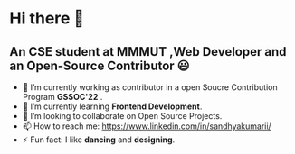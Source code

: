 # Hi there 👋  

## An CSE student at MMMUT ,Web Developer and an Open-Source Contributor :smiley:




- 🔭 I’m currently working as contributor in a open Soucre Contribution Program **GSSOC'22** .
- 🌱 I’m currently learning **Frontend Development**.
- 👯 I’m looking to collaborate on Open Source Projects.
- 📫 How to reach me: https://www.linkedin.com/in/sandhyakumarii/
- ⚡ Fun fact: I like **dancing** and **designing**.

